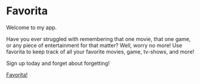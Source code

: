 # Favorita

Welcome to my app.

Have you ever struggled with remembering that one movie, that one game, or any piece of entertainment for that matter? Well, worry no more! Use favorita to keep track of all your favorite movies, game, tv-shows, and more!

Sign up today and forget about forgetting!

[Favorita!](favorita.chalkys.net)
